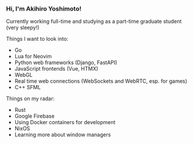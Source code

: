 ### Hi, I'm Akihiro Yoshimoto!
Currently working full-time and studying as a part-time graduate student (very sleepy!)

Things I want to look into:
- Go
- Lua for Neovim
- Python web frameworks (Django, FastAPI)
- JavaScript frontends (Vue, HTMX)
- WebGL
- Real time web connections (WebSockets and WebRTC, esp. for games)
- C++ SFML

Things on my radar:
- Rust
- Google Firebase
- Using Docker containers for development
- NixOS
- Learning more about window managers

